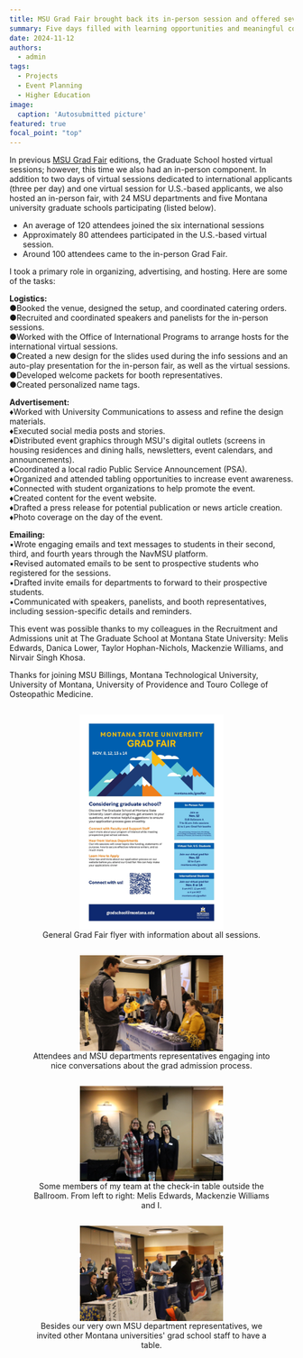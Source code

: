 ```yaml
---
title: MSU Grad Fair brought back its in-person session and offered seven online sessions people joining from all over the world
summary: Five days filled with learning opportunities and meaningful connections with prospective graduate students at the Montana State University Grad Fair!
date: 2024-11-12
authors:
  - admin
tags:
  - Projects
  - Event Planning
  - Higher Education
image:
  caption: 'Autosubmitted picture'
featured: true
focal_point: "top"
---
```


In previous [MSU Grad Fair](https://www.montana.edu/gradschool/admissions/grad-fairs/msu-grad-fair.html) editions, the Graduate School hosted virtual sessions; however, this time we also had an in-person component. In addition to two days of virtual sessions dedicated to international applicants (three per day) and one virtual session for U.S.-based applicants, we also hosted an in-person fair, with 24 MSU departments and five Montana university graduate schools participating (listed below). 

- An average of 120 attendees joined the six international sessions 
- Approximately 80 attendees participated in the U.S.-based virtual session.
- Around 100 attendees came to the in-person Grad Fair.

I took a primary role in organizing, advertising, and hosting. Here are some of the tasks:

**Logistics:**  
●Booked the venue, designed the setup, and coordinated catering orders.  
●Recruited and coordinated speakers and panelists for the in-person sessions.  
●Worked with the Office of International Programs to arrange hosts for the international virtual sessions.  
●Created a new design for the slides used during the info sessions and an auto-play presentation for the in-person fair, as well as the virtual sessions.  
●Developed welcome packets for booth representatives.   
●Created personalized name tags.  

**Advertisement:**   
♦Worked with University Communications to assess and refine the design materials.  
♦Executed social media posts and stories.  
♦Distributed event graphics through MSU's digital outlets (screens in housing residences and dining halls, newsletters, event calendars, and announcements).  
♦Coordinated a local radio Public Service Announcement (PSA).  
♦Organized and attended tabling opportunities to increase event awareness.  
♦Connected with student organizations to help promote the event.  
♦Created content for the event website.  
♦Drafted a press release for potential publication or news article creation.  
♦Photo coverage on the day of the event.  

**Emailing:**    
▪️Wrote engaging emails and text messages to students in their second, third, and fourth years through the NavMSU platform.  
▪️Revised automated emails to be sent to prospective students who registered for the sessions.  
▪️Drafted invite emails for departments to forward to their prospective students.  
▪️Communicated with speakers, panelists, and booth representatives, including session-specific details and reminders.  

This event was possible thanks to my colleagues in the Recruitment and Admissions unit at The Graduate School at Montana State University: Melis Edwards, Danica Lower, Taylor Hophan-Nichols, Mackenzie Williams, and Nirvair Singh Khosa. 

Thanks for joining MSU Billings, Montana Technological University, University of Montana, University of Providence and Touro College of Osteopathic Medicine.


<div style="display: flex; justify-content: center;">
  <figure style="text-align: center;">
    <img src="a.jpg" alt="figure" width="60%" style="margin-left: auto; margin-right: auto; display: block;">
    <figcaption>General Grad Fair flyer with information about all sessions. </figcaption>
  </figure>
</div>

<div style="display: flex; justify-content: center;">
  <figure style="text-align: center;">
    <img src="b.jpg" alt="figure" width="60%" style="margin-left: auto; margin-right: auto; display: block;">
    <figcaption>Attendees and MSU departments representatives engaging into nice conversations about the grad admission process. </figcaption>
  </figure>
</div>

<div style="display: flex; justify-content: center;">
  <figure style="text-align: center;">
    <img src="c.jpg" alt="figure" width="60%" style="margin-left: auto; margin-right: auto; display: block;">
    <figcaption>Some members of my team at the check-in table outside the Ballroom. From left to right: Melis Edwards, Mackenzie Williams and I. </figcaption>
  </figure>
</div>

<div style="display: flex; justify-content: center;">
  <figure style="text-align: center;">
    <img src="d.jpg" alt="figure" width="60%" style="margin-left: auto; margin-right: auto; display: block;">
    <figcaption>Besides our very own MSU department representatives, we invited other Montana universities' grad school staff to have a table. </figcaption>
  </figure>
</div>

